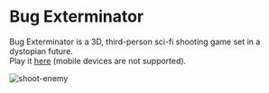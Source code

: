 # Bug Exterminator
Bug Exterminator is a 3D, third-person sci-fi shooting game set in a dystopian future. \
Play it [here](https://clchinara.github.io/bug-exterminator/) (mobile devices are not supported).

![shoot-enemy](https://github.com/clchinara/media-repo/blob/master/bug-exterminator/shoot-hd.gif)
